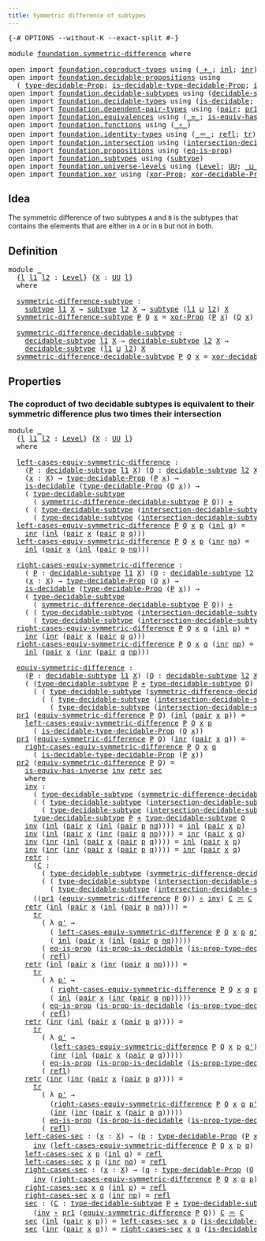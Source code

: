 ```yaml
---
title: Symmetric difference of subtypes
---
```


<pre class="Agda"><a id="58" class="Symbol">{-#</a> <a id="62" class="Keyword">OPTIONS</a> <a id="70" class="Pragma">--without-K</a> <a id="82" class="Pragma">--exact-split</a> <a id="96" class="Symbol">#-}</a>

<a id="101" class="Keyword">module</a> <a id="108" href="foundation.symmetric-difference.html" class="Module">foundation.symmetric-difference</a> <a id="140" class="Keyword">where</a>

<a id="147" class="Keyword">open</a> <a id="152" class="Keyword">import</a> <a id="159" href="foundation.coproduct-types.html" class="Module">foundation.coproduct-types</a> <a id="186" class="Keyword">using</a> <a id="192" class="Symbol">(</a><a id="193" href="foundation.coproduct-types.html#1181" class="Datatype Operator">_+_</a><a id="196" class="Symbol">;</a> <a id="198" href="foundation.coproduct-types.html#1249" class="InductiveConstructor">inl</a><a id="201" class="Symbol">;</a> <a id="203" href="foundation.coproduct-types.html#1267" class="InductiveConstructor">inr</a><a id="206" class="Symbol">)</a>
<a id="208" class="Keyword">open</a> <a id="213" class="Keyword">import</a> <a id="220" href="foundation.decidable-propositions.html" class="Module">foundation.decidable-propositions</a> <a id="254" class="Keyword">using</a>
  <a id="262" class="Symbol">(</a> <a id="264" href="foundation-core.decidable-propositions.html#872" class="Function">type-decidable-Prop</a><a id="283" class="Symbol">;</a> <a id="285" href="foundation-core.decidable-propositions.html#1102" class="Function">is-decidable-type-decidable-Prop</a><a id="317" class="Symbol">;</a> <a id="319" href="foundation-core.decidable-propositions.html#969" class="Function">is-prop-type-decidable-Prop</a><a id="346" class="Symbol">)</a>
<a id="348" class="Keyword">open</a> <a id="353" class="Keyword">import</a> <a id="360" href="foundation.decidable-subtypes.html" class="Module">foundation.decidable-subtypes</a> <a id="390" class="Keyword">using</a> <a id="396" class="Symbol">(</a><a id="397" href="foundation.decidable-subtypes.html#1803" class="Function">decidable-subtype</a><a id="414" class="Symbol">;</a> <a id="416" href="foundation.decidable-subtypes.html#2791" class="Function">type-decidable-subtype</a><a id="438" class="Symbol">)</a>
<a id="440" class="Keyword">open</a> <a id="445" class="Keyword">import</a> <a id="452" href="foundation.decidable-types.html" class="Module">foundation.decidable-types</a> <a id="479" class="Keyword">using</a> <a id="485" class="Symbol">(</a><a id="486" href="foundation.decidable-types.html#1915" class="Function">is-decidable</a><a id="498" class="Symbol">;</a> <a id="500" href="foundation.decidable-types.html#7642" class="Function">is-prop-is-decidable</a><a id="520" class="Symbol">)</a>
<a id="522" class="Keyword">open</a> <a id="527" class="Keyword">import</a> <a id="534" href="foundation.dependent-pair-types.html" class="Module">foundation.dependent-pair-types</a> <a id="566" class="Keyword">using</a> <a id="572" class="Symbol">(</a><a id="573" href="foundation-core.dependent-pair-types.html#588" class="InductiveConstructor">pair</a><a id="577" class="Symbol">;</a> <a id="579" href="foundation-core.dependent-pair-types.html#605" class="Field">pr1</a><a id="582" class="Symbol">;</a> <a id="584" href="foundation-core.dependent-pair-types.html#617" class="Field">pr2</a><a id="587" class="Symbol">)</a>
<a id="589" class="Keyword">open</a> <a id="594" class="Keyword">import</a> <a id="601" href="foundation.equivalences.html" class="Module">foundation.equivalences</a> <a id="625" class="Keyword">using</a> <a id="631" class="Symbol">(</a><a id="632" href="foundation-core.equivalences.html#1621" class="Function Operator">_≃_</a><a id="635" class="Symbol">;</a> <a id="637" href="foundation-core.equivalences.html#3013" class="Function">is-equiv-has-inverse</a><a id="657" class="Symbol">)</a>
<a id="659" class="Keyword">open</a> <a id="664" class="Keyword">import</a> <a id="671" href="foundation.functions.html" class="Module">foundation.functions</a> <a id="692" class="Keyword">using</a> <a id="698" class="Symbol">(</a><a id="699" href="foundation-core.functions.html#420" class="Function Operator">_∘_</a><a id="702" class="Symbol">)</a>
<a id="704" class="Keyword">open</a> <a id="709" class="Keyword">import</a> <a id="716" href="foundation.identity-types.html" class="Module">foundation.identity-types</a> <a id="742" class="Keyword">using</a> <a id="748" class="Symbol">(</a><a id="749" href="foundation-core.identity-types.html#1865" class="Function Operator">_＝_</a><a id="752" class="Symbol">;</a> <a id="754" href="foundation-core.identity-types.html#1820" class="InductiveConstructor">refl</a><a id="758" class="Symbol">;</a> <a id="760" href="foundation-core.identity-types.html#5702" class="Function">tr</a><a id="762" class="Symbol">)</a>
<a id="764" class="Keyword">open</a> <a id="769" class="Keyword">import</a> <a id="776" href="foundation.intersection.html" class="Module">foundation.intersection</a> <a id="800" class="Keyword">using</a> <a id="806" class="Symbol">(</a><a id="807" href="foundation.intersection.html#954" class="Function">intersection-decidable-subtype</a><a id="837" class="Symbol">)</a>
<a id="839" class="Keyword">open</a> <a id="844" class="Keyword">import</a> <a id="851" href="foundation.propositions.html" class="Module">foundation.propositions</a> <a id="875" class="Keyword">using</a> <a id="881" class="Symbol">(</a><a id="882" href="foundation-core.propositions.html#2719" class="Function">eq-is-prop</a><a id="892" class="Symbol">)</a>
<a id="894" class="Keyword">open</a> <a id="899" class="Keyword">import</a> <a id="906" href="foundation.subtypes.html" class="Module">foundation.subtypes</a> <a id="926" class="Keyword">using</a> <a id="932" class="Symbol">(</a><a id="933" href="foundation-core.subtypes.html#2275" class="Function">subtype</a><a id="940" class="Symbol">)</a>
<a id="942" class="Keyword">open</a> <a id="947" class="Keyword">import</a> <a id="954" href="foundation.universe-levels.html" class="Module">foundation.universe-levels</a> <a id="981" class="Keyword">using</a> <a id="987" class="Symbol">(</a><a id="988" href="Agda.Primitive.html#597" class="Postulate">Level</a><a id="993" class="Symbol">;</a> <a id="995" href="foundation-core.universe-levels.html#235" class="Primitive">UU</a><a id="997" class="Symbol">;</a> <a id="999" href="Agda.Primitive.html#810" class="Primitive Operator">_⊔_</a><a id="1002" class="Symbol">)</a>
<a id="1004" class="Keyword">open</a> <a id="1009" class="Keyword">import</a> <a id="1016" href="foundation.xor.html" class="Module">foundation.xor</a> <a id="1031" class="Keyword">using</a> <a id="1037" class="Symbol">(</a><a id="1038" href="foundation.xor.html#4005" class="Function">xor-Prop</a><a id="1046" class="Symbol">;</a> <a id="1048" href="foundation.xor.html#15052" class="Function">xor-decidable-Prop</a><a id="1066" class="Symbol">)</a>
</pre>
## Idea

The symmetric difference of two subtypes `A` and `B` is the subtypes that contains the elements that are either in `A` or in `B` but not in both.

## Definition

<pre class="Agda"><a id="1252" class="Keyword">module</a> <a id="1259" href="foundation.symmetric-difference.html#1259" class="Module">_</a>
  <a id="1263" class="Symbol">{</a><a id="1264" href="foundation.symmetric-difference.html#1264" class="Bound">l</a> <a id="1266" href="foundation.symmetric-difference.html#1266" class="Bound">l1</a> <a id="1269" href="foundation.symmetric-difference.html#1269" class="Bound">l2</a> <a id="1272" class="Symbol">:</a> <a id="1274" href="Agda.Primitive.html#597" class="Postulate">Level</a><a id="1279" class="Symbol">}</a> <a id="1281" class="Symbol">{</a><a id="1282" href="foundation.symmetric-difference.html#1282" class="Bound">X</a> <a id="1284" class="Symbol">:</a> <a id="1286" href="foundation-core.universe-levels.html#235" class="Primitive">UU</a> <a id="1289" href="foundation.symmetric-difference.html#1264" class="Bound">l</a><a id="1290" class="Symbol">}</a>
  <a id="1294" class="Keyword">where</a>

  <a id="1303" href="foundation.symmetric-difference.html#1303" class="Function">symmetric-difference-subtype</a> <a id="1332" class="Symbol">:</a>
    <a id="1338" href="foundation-core.subtypes.html#2275" class="Function">subtype</a> <a id="1346" href="foundation.symmetric-difference.html#1266" class="Bound">l1</a> <a id="1349" href="foundation.symmetric-difference.html#1282" class="Bound">X</a> <a id="1351" class="Symbol">→</a> <a id="1353" href="foundation-core.subtypes.html#2275" class="Function">subtype</a> <a id="1361" href="foundation.symmetric-difference.html#1269" class="Bound">l2</a> <a id="1364" href="foundation.symmetric-difference.html#1282" class="Bound">X</a> <a id="1366" class="Symbol">→</a> <a id="1368" href="foundation-core.subtypes.html#2275" class="Function">subtype</a> <a id="1376" class="Symbol">(</a><a id="1377" href="foundation.symmetric-difference.html#1266" class="Bound">l1</a> <a id="1380" href="Agda.Primitive.html#810" class="Primitive Operator">⊔</a> <a id="1382" href="foundation.symmetric-difference.html#1269" class="Bound">l2</a><a id="1384" class="Symbol">)</a> <a id="1386" href="foundation.symmetric-difference.html#1282" class="Bound">X</a>
  <a id="1390" href="foundation.symmetric-difference.html#1303" class="Function">symmetric-difference-subtype</a> <a id="1419" href="foundation.symmetric-difference.html#1419" class="Bound">P</a> <a id="1421" href="foundation.symmetric-difference.html#1421" class="Bound">Q</a> <a id="1423" href="foundation.symmetric-difference.html#1423" class="Bound">x</a> <a id="1425" class="Symbol">=</a> <a id="1427" href="foundation.xor.html#4005" class="Function">xor-Prop</a> <a id="1436" class="Symbol">(</a><a id="1437" href="foundation.symmetric-difference.html#1419" class="Bound">P</a> <a id="1439" href="foundation.symmetric-difference.html#1423" class="Bound">x</a><a id="1440" class="Symbol">)</a> <a id="1442" class="Symbol">(</a><a id="1443" href="foundation.symmetric-difference.html#1421" class="Bound">Q</a> <a id="1445" href="foundation.symmetric-difference.html#1423" class="Bound">x</a><a id="1446" class="Symbol">)</a>

  <a id="1451" href="foundation.symmetric-difference.html#1451" class="Function">symmetric-difference-decidable-subtype</a> <a id="1490" class="Symbol">:</a>
    <a id="1496" href="foundation.decidable-subtypes.html#1803" class="Function">decidable-subtype</a> <a id="1514" href="foundation.symmetric-difference.html#1266" class="Bound">l1</a> <a id="1517" href="foundation.symmetric-difference.html#1282" class="Bound">X</a> <a id="1519" class="Symbol">→</a> <a id="1521" href="foundation.decidable-subtypes.html#1803" class="Function">decidable-subtype</a> <a id="1539" href="foundation.symmetric-difference.html#1269" class="Bound">l2</a> <a id="1542" href="foundation.symmetric-difference.html#1282" class="Bound">X</a> <a id="1544" class="Symbol">→</a>
    <a id="1550" href="foundation.decidable-subtypes.html#1803" class="Function">decidable-subtype</a> <a id="1568" class="Symbol">(</a><a id="1569" href="foundation.symmetric-difference.html#1266" class="Bound">l1</a> <a id="1572" href="Agda.Primitive.html#810" class="Primitive Operator">⊔</a> <a id="1574" href="foundation.symmetric-difference.html#1269" class="Bound">l2</a><a id="1576" class="Symbol">)</a> <a id="1578" href="foundation.symmetric-difference.html#1282" class="Bound">X</a>
  <a id="1582" href="foundation.symmetric-difference.html#1451" class="Function">symmetric-difference-decidable-subtype</a> <a id="1621" href="foundation.symmetric-difference.html#1621" class="Bound">P</a> <a id="1623" href="foundation.symmetric-difference.html#1623" class="Bound">Q</a> <a id="1625" href="foundation.symmetric-difference.html#1625" class="Bound">x</a> <a id="1627" class="Symbol">=</a> <a id="1629" href="foundation.xor.html#15052" class="Function">xor-decidable-Prop</a> <a id="1648" class="Symbol">(</a><a id="1649" href="foundation.symmetric-difference.html#1621" class="Bound">P</a> <a id="1651" href="foundation.symmetric-difference.html#1625" class="Bound">x</a><a id="1652" class="Symbol">)</a> <a id="1654" class="Symbol">(</a><a id="1655" href="foundation.symmetric-difference.html#1623" class="Bound">Q</a> <a id="1657" href="foundation.symmetric-difference.html#1625" class="Bound">x</a><a id="1658" class="Symbol">)</a>
</pre>
## Properties

### The coproduct of two decidable subtypes is equivalent to their symmetric difference plus two times their intersection

<pre class="Agda"><a id="1807" class="Keyword">module</a> <a id="1814" href="foundation.symmetric-difference.html#1814" class="Module">_</a>
  <a id="1818" class="Symbol">{</a><a id="1819" href="foundation.symmetric-difference.html#1819" class="Bound">l</a> <a id="1821" href="foundation.symmetric-difference.html#1821" class="Bound">l1</a> <a id="1824" href="foundation.symmetric-difference.html#1824" class="Bound">l2</a> <a id="1827" class="Symbol">:</a> <a id="1829" href="Agda.Primitive.html#597" class="Postulate">Level</a><a id="1834" class="Symbol">}</a> <a id="1836" class="Symbol">{</a><a id="1837" href="foundation.symmetric-difference.html#1837" class="Bound">X</a> <a id="1839" class="Symbol">:</a> <a id="1841" href="foundation-core.universe-levels.html#235" class="Primitive">UU</a> <a id="1844" href="foundation.symmetric-difference.html#1819" class="Bound">l</a><a id="1845" class="Symbol">}</a>
  <a id="1849" class="Keyword">where</a>

  <a id="1858" href="foundation.symmetric-difference.html#1858" class="Function">left-cases-equiv-symmetric-difference</a> <a id="1896" class="Symbol">:</a>
    <a id="1902" class="Symbol">(</a><a id="1903" href="foundation.symmetric-difference.html#1903" class="Bound">P</a> <a id="1905" class="Symbol">:</a> <a id="1907" href="foundation.decidable-subtypes.html#1803" class="Function">decidable-subtype</a> <a id="1925" href="foundation.symmetric-difference.html#1821" class="Bound">l1</a> <a id="1928" href="foundation.symmetric-difference.html#1837" class="Bound">X</a><a id="1929" class="Symbol">)</a> <a id="1931" class="Symbol">(</a><a id="1932" href="foundation.symmetric-difference.html#1932" class="Bound">Q</a> <a id="1934" class="Symbol">:</a> <a id="1936" href="foundation.decidable-subtypes.html#1803" class="Function">decidable-subtype</a> <a id="1954" href="foundation.symmetric-difference.html#1824" class="Bound">l2</a> <a id="1957" href="foundation.symmetric-difference.html#1837" class="Bound">X</a><a id="1958" class="Symbol">)</a> <a id="1960" class="Symbol">→</a>
    <a id="1966" class="Symbol">(</a><a id="1967" href="foundation.symmetric-difference.html#1967" class="Bound">x</a> <a id="1969" class="Symbol">:</a> <a id="1971" href="foundation.symmetric-difference.html#1837" class="Bound">X</a><a id="1972" class="Symbol">)</a> <a id="1974" class="Symbol">→</a> <a id="1976" href="foundation-core.decidable-propositions.html#872" class="Function">type-decidable-Prop</a> <a id="1996" class="Symbol">(</a><a id="1997" href="foundation.symmetric-difference.html#1903" class="Bound">P</a> <a id="1999" href="foundation.symmetric-difference.html#1967" class="Bound">x</a><a id="2000" class="Symbol">)</a> <a id="2002" class="Symbol">→</a>
    <a id="2008" href="foundation.decidable-types.html#1915" class="Function">is-decidable</a> <a id="2021" class="Symbol">(</a><a id="2022" href="foundation-core.decidable-propositions.html#872" class="Function">type-decidable-Prop</a> <a id="2042" class="Symbol">(</a><a id="2043" href="foundation.symmetric-difference.html#1932" class="Bound">Q</a> <a id="2045" href="foundation.symmetric-difference.html#1967" class="Bound">x</a><a id="2046" class="Symbol">))</a> <a id="2049" class="Symbol">→</a>
    <a id="2055" class="Symbol">(</a> <a id="2057" href="foundation.decidable-subtypes.html#2791" class="Function">type-decidable-subtype</a>
      <a id="2086" class="Symbol">(</a> <a id="2088" href="foundation.symmetric-difference.html#1451" class="Function">symmetric-difference-decidable-subtype</a> <a id="2127" href="foundation.symmetric-difference.html#1903" class="Bound">P</a> <a id="2129" href="foundation.symmetric-difference.html#1932" class="Bound">Q</a><a id="2130" class="Symbol">))</a> <a id="2133" href="foundation.coproduct-types.html#1181" class="Datatype Operator">+</a>
    <a id="2139" class="Symbol">(</a> <a id="2141" class="Symbol">(</a> <a id="2143" href="foundation.decidable-subtypes.html#2791" class="Function">type-decidable-subtype</a> <a id="2166" class="Symbol">(</a><a id="2167" href="foundation.intersection.html#954" class="Function">intersection-decidable-subtype</a> <a id="2198" href="foundation.symmetric-difference.html#1903" class="Bound">P</a> <a id="2200" href="foundation.symmetric-difference.html#1932" class="Bound">Q</a><a id="2201" class="Symbol">))</a> <a id="2204" href="foundation.coproduct-types.html#1181" class="Datatype Operator">+</a>
      <a id="2212" class="Symbol">(</a> <a id="2214" href="foundation.decidable-subtypes.html#2791" class="Function">type-decidable-subtype</a> <a id="2237" class="Symbol">(</a><a id="2238" href="foundation.intersection.html#954" class="Function">intersection-decidable-subtype</a> <a id="2269" href="foundation.symmetric-difference.html#1903" class="Bound">P</a> <a id="2271" href="foundation.symmetric-difference.html#1932" class="Bound">Q</a><a id="2272" class="Symbol">)))</a>
  <a id="2278" href="foundation.symmetric-difference.html#1858" class="Function">left-cases-equiv-symmetric-difference</a> <a id="2316" href="foundation.symmetric-difference.html#2316" class="Bound">P</a> <a id="2318" href="foundation.symmetric-difference.html#2318" class="Bound">Q</a> <a id="2320" href="foundation.symmetric-difference.html#2320" class="Bound">x</a> <a id="2322" href="foundation.symmetric-difference.html#2322" class="Bound">p</a> <a id="2324" class="Symbol">(</a><a id="2325" href="foundation.coproduct-types.html#1249" class="InductiveConstructor">inl</a> <a id="2329" href="foundation.symmetric-difference.html#2329" class="Bound">q</a><a id="2330" class="Symbol">)</a> <a id="2332" class="Symbol">=</a> 
    <a id="2339" href="foundation.coproduct-types.html#1267" class="InductiveConstructor">inr</a> <a id="2343" class="Symbol">(</a><a id="2344" href="foundation.coproduct-types.html#1249" class="InductiveConstructor">inl</a> <a id="2348" class="Symbol">(</a><a id="2349" href="foundation-core.dependent-pair-types.html#588" class="InductiveConstructor">pair</a> <a id="2354" href="foundation.symmetric-difference.html#2320" class="Bound">x</a> <a id="2356" class="Symbol">(</a><a id="2357" href="foundation-core.dependent-pair-types.html#588" class="InductiveConstructor">pair</a> <a id="2362" href="foundation.symmetric-difference.html#2322" class="Bound">p</a> <a id="2364" href="foundation.symmetric-difference.html#2329" class="Bound">q</a><a id="2365" class="Symbol">)))</a>
  <a id="2371" href="foundation.symmetric-difference.html#1858" class="Function">left-cases-equiv-symmetric-difference</a> <a id="2409" href="foundation.symmetric-difference.html#2409" class="Bound">P</a> <a id="2411" href="foundation.symmetric-difference.html#2411" class="Bound">Q</a> <a id="2413" href="foundation.symmetric-difference.html#2413" class="Bound">x</a> <a id="2415" href="foundation.symmetric-difference.html#2415" class="Bound">p</a> <a id="2417" class="Symbol">(</a><a id="2418" href="foundation.coproduct-types.html#1267" class="InductiveConstructor">inr</a> <a id="2422" href="foundation.symmetric-difference.html#2422" class="Bound">nq</a><a id="2424" class="Symbol">)</a> <a id="2426" class="Symbol">=</a>
    <a id="2432" href="foundation.coproduct-types.html#1249" class="InductiveConstructor">inl</a> <a id="2436" class="Symbol">(</a><a id="2437" href="foundation-core.dependent-pair-types.html#588" class="InductiveConstructor">pair</a> <a id="2442" href="foundation.symmetric-difference.html#2413" class="Bound">x</a> <a id="2444" class="Symbol">(</a><a id="2445" href="foundation.coproduct-types.html#1249" class="InductiveConstructor">inl</a> <a id="2449" class="Symbol">(</a><a id="2450" href="foundation-core.dependent-pair-types.html#588" class="InductiveConstructor">pair</a> <a id="2455" href="foundation.symmetric-difference.html#2415" class="Bound">p</a> <a id="2457" href="foundation.symmetric-difference.html#2422" class="Bound">nq</a><a id="2459" class="Symbol">)))</a>

  <a id="2466" href="foundation.symmetric-difference.html#2466" class="Function">right-cases-equiv-symmetric-difference</a> <a id="2505" class="Symbol">:</a>
    <a id="2511" class="Symbol">(</a> <a id="2513" href="foundation.symmetric-difference.html#2513" class="Bound">P</a> <a id="2515" class="Symbol">:</a> <a id="2517" href="foundation.decidable-subtypes.html#1803" class="Function">decidable-subtype</a> <a id="2535" href="foundation.symmetric-difference.html#1821" class="Bound">l1</a> <a id="2538" href="foundation.symmetric-difference.html#1837" class="Bound">X</a><a id="2539" class="Symbol">)</a> <a id="2541" class="Symbol">(</a><a id="2542" href="foundation.symmetric-difference.html#2542" class="Bound">Q</a> <a id="2544" class="Symbol">:</a> <a id="2546" href="foundation.decidable-subtypes.html#1803" class="Function">decidable-subtype</a> <a id="2564" href="foundation.symmetric-difference.html#1824" class="Bound">l2</a> <a id="2567" href="foundation.symmetric-difference.html#1837" class="Bound">X</a><a id="2568" class="Symbol">)</a> <a id="2570" class="Symbol">→</a>
    <a id="2576" class="Symbol">(</a><a id="2577" href="foundation.symmetric-difference.html#2577" class="Bound">x</a> <a id="2579" class="Symbol">:</a> <a id="2581" href="foundation.symmetric-difference.html#1837" class="Bound">X</a><a id="2582" class="Symbol">)</a> <a id="2584" class="Symbol">→</a> <a id="2586" href="foundation-core.decidable-propositions.html#872" class="Function">type-decidable-Prop</a> <a id="2606" class="Symbol">(</a><a id="2607" href="foundation.symmetric-difference.html#2542" class="Bound">Q</a> <a id="2609" href="foundation.symmetric-difference.html#2577" class="Bound">x</a><a id="2610" class="Symbol">)</a> <a id="2612" class="Symbol">→</a>
    <a id="2618" href="foundation.decidable-types.html#1915" class="Function">is-decidable</a> <a id="2631" class="Symbol">(</a><a id="2632" href="foundation-core.decidable-propositions.html#872" class="Function">type-decidable-Prop</a> <a id="2652" class="Symbol">(</a><a id="2653" href="foundation.symmetric-difference.html#2513" class="Bound">P</a> <a id="2655" href="foundation.symmetric-difference.html#2577" class="Bound">x</a><a id="2656" class="Symbol">))</a> <a id="2659" class="Symbol">→</a>
    <a id="2665" class="Symbol">(</a> <a id="2667" href="foundation.decidable-subtypes.html#2791" class="Function">type-decidable-subtype</a>
      <a id="2696" class="Symbol">(</a> <a id="2698" href="foundation.symmetric-difference.html#1451" class="Function">symmetric-difference-decidable-subtype</a> <a id="2737" href="foundation.symmetric-difference.html#2513" class="Bound">P</a> <a id="2739" href="foundation.symmetric-difference.html#2542" class="Bound">Q</a><a id="2740" class="Symbol">))</a> <a id="2743" href="foundation.coproduct-types.html#1181" class="Datatype Operator">+</a>
    <a id="2749" class="Symbol">(</a> <a id="2751" class="Symbol">(</a> <a id="2753" href="foundation.decidable-subtypes.html#2791" class="Function">type-decidable-subtype</a> <a id="2776" class="Symbol">(</a><a id="2777" href="foundation.intersection.html#954" class="Function">intersection-decidable-subtype</a> <a id="2808" href="foundation.symmetric-difference.html#2513" class="Bound">P</a> <a id="2810" href="foundation.symmetric-difference.html#2542" class="Bound">Q</a><a id="2811" class="Symbol">))</a> <a id="2814" href="foundation.coproduct-types.html#1181" class="Datatype Operator">+</a>
      <a id="2822" class="Symbol">(</a> <a id="2824" href="foundation.decidable-subtypes.html#2791" class="Function">type-decidable-subtype</a> <a id="2847" class="Symbol">(</a><a id="2848" href="foundation.intersection.html#954" class="Function">intersection-decidable-subtype</a> <a id="2879" href="foundation.symmetric-difference.html#2513" class="Bound">P</a> <a id="2881" href="foundation.symmetric-difference.html#2542" class="Bound">Q</a><a id="2882" class="Symbol">)))</a>
  <a id="2888" href="foundation.symmetric-difference.html#2466" class="Function">right-cases-equiv-symmetric-difference</a> <a id="2927" href="foundation.symmetric-difference.html#2927" class="Bound">P</a> <a id="2929" href="foundation.symmetric-difference.html#2929" class="Bound">Q</a> <a id="2931" href="foundation.symmetric-difference.html#2931" class="Bound">x</a> <a id="2933" href="foundation.symmetric-difference.html#2933" class="Bound">q</a> <a id="2935" class="Symbol">(</a><a id="2936" href="foundation.coproduct-types.html#1249" class="InductiveConstructor">inl</a> <a id="2940" href="foundation.symmetric-difference.html#2940" class="Bound">p</a><a id="2941" class="Symbol">)</a> <a id="2943" class="Symbol">=</a> 
    <a id="2950" href="foundation.coproduct-types.html#1267" class="InductiveConstructor">inr</a> <a id="2954" class="Symbol">(</a><a id="2955" href="foundation.coproduct-types.html#1267" class="InductiveConstructor">inr</a> <a id="2959" class="Symbol">(</a><a id="2960" href="foundation-core.dependent-pair-types.html#588" class="InductiveConstructor">pair</a> <a id="2965" href="foundation.symmetric-difference.html#2931" class="Bound">x</a> <a id="2967" class="Symbol">(</a><a id="2968" href="foundation-core.dependent-pair-types.html#588" class="InductiveConstructor">pair</a> <a id="2973" href="foundation.symmetric-difference.html#2940" class="Bound">p</a> <a id="2975" href="foundation.symmetric-difference.html#2933" class="Bound">q</a><a id="2976" class="Symbol">)))</a>
  <a id="2982" href="foundation.symmetric-difference.html#2466" class="Function">right-cases-equiv-symmetric-difference</a> <a id="3021" href="foundation.symmetric-difference.html#3021" class="Bound">P</a> <a id="3023" href="foundation.symmetric-difference.html#3023" class="Bound">Q</a> <a id="3025" href="foundation.symmetric-difference.html#3025" class="Bound">x</a> <a id="3027" href="foundation.symmetric-difference.html#3027" class="Bound">q</a> <a id="3029" class="Symbol">(</a><a id="3030" href="foundation.coproduct-types.html#1267" class="InductiveConstructor">inr</a> <a id="3034" href="foundation.symmetric-difference.html#3034" class="Bound">np</a><a id="3036" class="Symbol">)</a> <a id="3038" class="Symbol">=</a>
    <a id="3044" href="foundation.coproduct-types.html#1249" class="InductiveConstructor">inl</a> <a id="3048" class="Symbol">(</a><a id="3049" href="foundation-core.dependent-pair-types.html#588" class="InductiveConstructor">pair</a> <a id="3054" href="foundation.symmetric-difference.html#3025" class="Bound">x</a> <a id="3056" class="Symbol">(</a><a id="3057" href="foundation.coproduct-types.html#1267" class="InductiveConstructor">inr</a> <a id="3061" class="Symbol">(</a><a id="3062" href="foundation-core.dependent-pair-types.html#588" class="InductiveConstructor">pair</a> <a id="3067" href="foundation.symmetric-difference.html#3027" class="Bound">q</a> <a id="3069" href="foundation.symmetric-difference.html#3034" class="Bound">np</a><a id="3071" class="Symbol">)))</a>

  <a id="3078" href="foundation.symmetric-difference.html#3078" class="Function">equiv-symmetric-difference</a> <a id="3105" class="Symbol">:</a>
    <a id="3111" class="Symbol">(</a><a id="3112" href="foundation.symmetric-difference.html#3112" class="Bound">P</a> <a id="3114" class="Symbol">:</a> <a id="3116" href="foundation.decidable-subtypes.html#1803" class="Function">decidable-subtype</a> <a id="3134" href="foundation.symmetric-difference.html#1821" class="Bound">l1</a> <a id="3137" href="foundation.symmetric-difference.html#1837" class="Bound">X</a><a id="3138" class="Symbol">)</a> <a id="3140" class="Symbol">(</a><a id="3141" href="foundation.symmetric-difference.html#3141" class="Bound">Q</a> <a id="3143" class="Symbol">:</a> <a id="3145" href="foundation.decidable-subtypes.html#1803" class="Function">decidable-subtype</a> <a id="3163" href="foundation.symmetric-difference.html#1824" class="Bound">l2</a> <a id="3166" href="foundation.symmetric-difference.html#1837" class="Bound">X</a><a id="3167" class="Symbol">)</a> <a id="3169" class="Symbol">→</a>
    <a id="3175" class="Symbol">(</a> <a id="3177" class="Symbol">(</a><a id="3178" href="foundation.decidable-subtypes.html#2791" class="Function">type-decidable-subtype</a> <a id="3201" href="foundation.symmetric-difference.html#3112" class="Bound">P</a> <a id="3203" href="foundation.coproduct-types.html#1181" class="Datatype Operator">+</a> <a id="3205" href="foundation.decidable-subtypes.html#2791" class="Function">type-decidable-subtype</a> <a id="3228" href="foundation.symmetric-difference.html#3141" class="Bound">Q</a><a id="3229" class="Symbol">)</a> <a id="3231" href="foundation-core.equivalences.html#1621" class="Function Operator">≃</a>
      <a id="3239" class="Symbol">(</a> <a id="3241" class="Symbol">(</a> <a id="3243" href="foundation.decidable-subtypes.html#2791" class="Function">type-decidable-subtype</a> <a id="3266" class="Symbol">(</a><a id="3267" href="foundation.symmetric-difference.html#1451" class="Function">symmetric-difference-decidable-subtype</a> <a id="3306" href="foundation.symmetric-difference.html#3112" class="Bound">P</a> <a id="3308" href="foundation.symmetric-difference.html#3141" class="Bound">Q</a><a id="3309" class="Symbol">))</a> <a id="3312" href="foundation.coproduct-types.html#1181" class="Datatype Operator">+</a>
        <a id="3322" class="Symbol">(</a> <a id="3324" class="Symbol">(</a> <a id="3326" href="foundation.decidable-subtypes.html#2791" class="Function">type-decidable-subtype</a> <a id="3349" class="Symbol">(</a><a id="3350" href="foundation.intersection.html#954" class="Function">intersection-decidable-subtype</a> <a id="3381" href="foundation.symmetric-difference.html#3112" class="Bound">P</a> <a id="3383" href="foundation.symmetric-difference.html#3141" class="Bound">Q</a><a id="3384" class="Symbol">))</a> <a id="3387" href="foundation.coproduct-types.html#1181" class="Datatype Operator">+</a>
          <a id="3399" class="Symbol">(</a> <a id="3401" href="foundation.decidable-subtypes.html#2791" class="Function">type-decidable-subtype</a> <a id="3424" class="Symbol">(</a><a id="3425" href="foundation.intersection.html#954" class="Function">intersection-decidable-subtype</a> <a id="3456" href="foundation.symmetric-difference.html#3112" class="Bound">P</a> <a id="3458" href="foundation.symmetric-difference.html#3141" class="Bound">Q</a><a id="3459" class="Symbol">)))))</a>
  <a id="3467" href="foundation-core.dependent-pair-types.html#605" class="Field">pr1</a> <a id="3471" class="Symbol">(</a><a id="3472" href="foundation.symmetric-difference.html#3078" class="Function">equiv-symmetric-difference</a> <a id="3499" href="foundation.symmetric-difference.html#3499" class="Bound">P</a> <a id="3501" href="foundation.symmetric-difference.html#3501" class="Bound">Q</a><a id="3502" class="Symbol">)</a> <a id="3504" class="Symbol">(</a><a id="3505" href="foundation.coproduct-types.html#1249" class="InductiveConstructor">inl</a> <a id="3509" class="Symbol">(</a><a id="3510" href="foundation-core.dependent-pair-types.html#588" class="InductiveConstructor">pair</a> <a id="3515" href="foundation.symmetric-difference.html#3515" class="Bound">x</a> <a id="3517" href="foundation.symmetric-difference.html#3517" class="Bound">p</a><a id="3518" class="Symbol">))</a> <a id="3521" class="Symbol">=</a>
    <a id="3527" href="foundation.symmetric-difference.html#1858" class="Function">left-cases-equiv-symmetric-difference</a> <a id="3565" href="foundation.symmetric-difference.html#3499" class="Bound">P</a> <a id="3567" href="foundation.symmetric-difference.html#3501" class="Bound">Q</a> <a id="3569" href="foundation.symmetric-difference.html#3515" class="Bound">x</a> <a id="3571" href="foundation.symmetric-difference.html#3517" class="Bound">p</a>
      <a id="3579" class="Symbol">(</a> <a id="3581" href="foundation-core.decidable-propositions.html#1102" class="Function">is-decidable-type-decidable-Prop</a> <a id="3614" class="Symbol">(</a><a id="3615" href="foundation.symmetric-difference.html#3501" class="Bound">Q</a> <a id="3617" href="foundation.symmetric-difference.html#3515" class="Bound">x</a><a id="3618" class="Symbol">))</a>
  <a id="3623" href="foundation-core.dependent-pair-types.html#605" class="Field">pr1</a> <a id="3627" class="Symbol">(</a><a id="3628" href="foundation.symmetric-difference.html#3078" class="Function">equiv-symmetric-difference</a> <a id="3655" href="foundation.symmetric-difference.html#3655" class="Bound">P</a> <a id="3657" href="foundation.symmetric-difference.html#3657" class="Bound">Q</a><a id="3658" class="Symbol">)</a> <a id="3660" class="Symbol">(</a><a id="3661" href="foundation.coproduct-types.html#1267" class="InductiveConstructor">inr</a> <a id="3665" class="Symbol">(</a><a id="3666" href="foundation-core.dependent-pair-types.html#588" class="InductiveConstructor">pair</a> <a id="3671" href="foundation.symmetric-difference.html#3671" class="Bound">x</a> <a id="3673" href="foundation.symmetric-difference.html#3673" class="Bound">q</a><a id="3674" class="Symbol">))</a> <a id="3677" class="Symbol">=</a>
    <a id="3683" href="foundation.symmetric-difference.html#2466" class="Function">right-cases-equiv-symmetric-difference</a> <a id="3722" href="foundation.symmetric-difference.html#3655" class="Bound">P</a> <a id="3724" href="foundation.symmetric-difference.html#3657" class="Bound">Q</a> <a id="3726" href="foundation.symmetric-difference.html#3671" class="Bound">x</a> <a id="3728" href="foundation.symmetric-difference.html#3673" class="Bound">q</a>
      <a id="3736" class="Symbol">(</a> <a id="3738" href="foundation-core.decidable-propositions.html#1102" class="Function">is-decidable-type-decidable-Prop</a> <a id="3771" class="Symbol">(</a><a id="3772" href="foundation.symmetric-difference.html#3655" class="Bound">P</a> <a id="3774" href="foundation.symmetric-difference.html#3671" class="Bound">x</a><a id="3775" class="Symbol">))</a>
  <a id="3780" href="foundation-core.dependent-pair-types.html#617" class="Field">pr2</a> <a id="3784" class="Symbol">(</a><a id="3785" href="foundation.symmetric-difference.html#3078" class="Function">equiv-symmetric-difference</a> <a id="3812" href="foundation.symmetric-difference.html#3812" class="Bound">P</a> <a id="3814" href="foundation.symmetric-difference.html#3814" class="Bound">Q</a><a id="3815" class="Symbol">)</a> <a id="3817" class="Symbol">=</a>
    <a id="3823" href="foundation-core.equivalences.html#3013" class="Function">is-equiv-has-inverse</a> <a id="3844" href="foundation.symmetric-difference.html#3871" class="Function">inv</a> <a id="3848" href="foundation.symmetric-difference.html#4396" class="Function">retr</a> <a id="3853" href="foundation.symmetric-difference.html#6348" class="Function">sec</a>
    <a id="3861" class="Keyword">where</a>
    <a id="3871" href="foundation.symmetric-difference.html#3871" class="Function">inv</a> <a id="3875" class="Symbol">:</a> 
      <a id="3884" class="Symbol">(</a> <a id="3886" href="foundation.decidable-subtypes.html#2791" class="Function">type-decidable-subtype</a> <a id="3909" class="Symbol">(</a><a id="3910" href="foundation.symmetric-difference.html#1451" class="Function">symmetric-difference-decidable-subtype</a> <a id="3949" href="foundation.symmetric-difference.html#3812" class="Bound">P</a> <a id="3951" href="foundation.symmetric-difference.html#3814" class="Bound">Q</a><a id="3952" class="Symbol">))</a> <a id="3955" href="foundation.coproduct-types.html#1181" class="Datatype Operator">+</a>
      <a id="3963" class="Symbol">(</a> <a id="3965" class="Symbol">(</a> <a id="3967" href="foundation.decidable-subtypes.html#2791" class="Function">type-decidable-subtype</a> <a id="3990" class="Symbol">(</a><a id="3991" href="foundation.intersection.html#954" class="Function">intersection-decidable-subtype</a> <a id="4022" href="foundation.symmetric-difference.html#3812" class="Bound">P</a> <a id="4024" href="foundation.symmetric-difference.html#3814" class="Bound">Q</a><a id="4025" class="Symbol">))</a> <a id="4028" href="foundation.coproduct-types.html#1181" class="Datatype Operator">+</a>
        <a id="4038" class="Symbol">(</a> <a id="4040" href="foundation.decidable-subtypes.html#2791" class="Function">type-decidable-subtype</a> <a id="4063" class="Symbol">(</a><a id="4064" href="foundation.intersection.html#954" class="Function">intersection-decidable-subtype</a> <a id="4095" href="foundation.symmetric-difference.html#3812" class="Bound">P</a> <a id="4097" href="foundation.symmetric-difference.html#3814" class="Bound">Q</a><a id="4098" class="Symbol">)))</a> <a id="4102" class="Symbol">→</a>
      <a id="4110" href="foundation.decidable-subtypes.html#2791" class="Function">type-decidable-subtype</a> <a id="4133" href="foundation.symmetric-difference.html#3812" class="Bound">P</a> <a id="4135" href="foundation.coproduct-types.html#1181" class="Datatype Operator">+</a> <a id="4137" href="foundation.decidable-subtypes.html#2791" class="Function">type-decidable-subtype</a> <a id="4160" href="foundation.symmetric-difference.html#3814" class="Bound">Q</a>
    <a id="4166" href="foundation.symmetric-difference.html#3871" class="Function">inv</a> <a id="4170" class="Symbol">(</a><a id="4171" href="foundation.coproduct-types.html#1249" class="InductiveConstructor">inl</a> <a id="4175" class="Symbol">(</a><a id="4176" href="foundation-core.dependent-pair-types.html#588" class="InductiveConstructor">pair</a> <a id="4181" href="foundation.symmetric-difference.html#4181" class="Bound">x</a> <a id="4183" class="Symbol">(</a><a id="4184" href="foundation.coproduct-types.html#1249" class="InductiveConstructor">inl</a> <a id="4188" class="Symbol">(</a><a id="4189" href="foundation-core.dependent-pair-types.html#588" class="InductiveConstructor">pair</a> <a id="4194" href="foundation.symmetric-difference.html#4194" class="Bound">p</a> <a id="4196" href="foundation.symmetric-difference.html#4196" class="Bound">nq</a><a id="4198" class="Symbol">))))</a> <a id="4203" class="Symbol">=</a> <a id="4205" href="foundation.coproduct-types.html#1249" class="InductiveConstructor">inl</a> <a id="4209" class="Symbol">(</a><a id="4210" href="foundation-core.dependent-pair-types.html#588" class="InductiveConstructor">pair</a> <a id="4215" href="foundation.symmetric-difference.html#4181" class="Bound">x</a> <a id="4217" href="foundation.symmetric-difference.html#4194" class="Bound">p</a><a id="4218" class="Symbol">)</a>
    <a id="4224" href="foundation.symmetric-difference.html#3871" class="Function">inv</a> <a id="4228" class="Symbol">(</a><a id="4229" href="foundation.coproduct-types.html#1249" class="InductiveConstructor">inl</a> <a id="4233" class="Symbol">(</a><a id="4234" href="foundation-core.dependent-pair-types.html#588" class="InductiveConstructor">pair</a> <a id="4239" href="foundation.symmetric-difference.html#4239" class="Bound">x</a> <a id="4241" class="Symbol">(</a><a id="4242" href="foundation.coproduct-types.html#1267" class="InductiveConstructor">inr</a> <a id="4246" class="Symbol">(</a><a id="4247" href="foundation-core.dependent-pair-types.html#588" class="InductiveConstructor">pair</a> <a id="4252" href="foundation.symmetric-difference.html#4252" class="Bound">q</a> <a id="4254" href="foundation.symmetric-difference.html#4254" class="Bound">np</a><a id="4256" class="Symbol">))))</a> <a id="4261" class="Symbol">=</a> <a id="4263" href="foundation.coproduct-types.html#1267" class="InductiveConstructor">inr</a> <a id="4267" class="Symbol">(</a><a id="4268" href="foundation-core.dependent-pair-types.html#588" class="InductiveConstructor">pair</a> <a id="4273" href="foundation.symmetric-difference.html#4239" class="Bound">x</a> <a id="4275" href="foundation.symmetric-difference.html#4252" class="Bound">q</a><a id="4276" class="Symbol">)</a>
    <a id="4282" href="foundation.symmetric-difference.html#3871" class="Function">inv</a> <a id="4286" class="Symbol">(</a><a id="4287" href="foundation.coproduct-types.html#1267" class="InductiveConstructor">inr</a> <a id="4291" class="Symbol">(</a><a id="4292" href="foundation.coproduct-types.html#1249" class="InductiveConstructor">inl</a> <a id="4296" class="Symbol">(</a><a id="4297" href="foundation-core.dependent-pair-types.html#588" class="InductiveConstructor">pair</a> <a id="4302" href="foundation.symmetric-difference.html#4302" class="Bound">x</a> <a id="4304" class="Symbol">(</a><a id="4305" href="foundation-core.dependent-pair-types.html#588" class="InductiveConstructor">pair</a> <a id="4310" href="foundation.symmetric-difference.html#4310" class="Bound">p</a> <a id="4312" href="foundation.symmetric-difference.html#4312" class="Bound">q</a><a id="4313" class="Symbol">))))</a> <a id="4318" class="Symbol">=</a> <a id="4320" href="foundation.coproduct-types.html#1249" class="InductiveConstructor">inl</a> <a id="4324" class="Symbol">(</a><a id="4325" href="foundation-core.dependent-pair-types.html#588" class="InductiveConstructor">pair</a> <a id="4330" href="foundation.symmetric-difference.html#4302" class="Bound">x</a> <a id="4332" href="foundation.symmetric-difference.html#4310" class="Bound">p</a><a id="4333" class="Symbol">)</a>
    <a id="4339" href="foundation.symmetric-difference.html#3871" class="Function">inv</a> <a id="4343" class="Symbol">(</a><a id="4344" href="foundation.coproduct-types.html#1267" class="InductiveConstructor">inr</a> <a id="4348" class="Symbol">(</a><a id="4349" href="foundation.coproduct-types.html#1267" class="InductiveConstructor">inr</a> <a id="4353" class="Symbol">(</a><a id="4354" href="foundation-core.dependent-pair-types.html#588" class="InductiveConstructor">pair</a> <a id="4359" href="foundation.symmetric-difference.html#4359" class="Bound">x</a> <a id="4361" class="Symbol">(</a><a id="4362" href="foundation-core.dependent-pair-types.html#588" class="InductiveConstructor">pair</a> <a id="4367" href="foundation.symmetric-difference.html#4367" class="Bound">p</a> <a id="4369" href="foundation.symmetric-difference.html#4369" class="Bound">q</a><a id="4370" class="Symbol">))))</a> <a id="4375" class="Symbol">=</a> <a id="4377" href="foundation.coproduct-types.html#1267" class="InductiveConstructor">inr</a> <a id="4381" class="Symbol">(</a><a id="4382" href="foundation-core.dependent-pair-types.html#588" class="InductiveConstructor">pair</a> <a id="4387" href="foundation.symmetric-difference.html#4359" class="Bound">x</a> <a id="4389" href="foundation.symmetric-difference.html#4369" class="Bound">q</a><a id="4390" class="Symbol">)</a>
    <a id="4396" href="foundation.symmetric-difference.html#4396" class="Function">retr</a> <a id="4401" class="Symbol">:</a>
      <a id="4409" class="Symbol">(</a><a id="4410" href="foundation.symmetric-difference.html#4410" class="Bound">C</a> <a id="4412" class="Symbol">:</a>
        <a id="4422" class="Symbol">(</a> <a id="4424" href="foundation.decidable-subtypes.html#2791" class="Function">type-decidable-subtype</a> <a id="4447" class="Symbol">(</a><a id="4448" href="foundation.symmetric-difference.html#1451" class="Function">symmetric-difference-decidable-subtype</a> <a id="4487" href="foundation.symmetric-difference.html#3812" class="Bound">P</a> <a id="4489" href="foundation.symmetric-difference.html#3814" class="Bound">Q</a><a id="4490" class="Symbol">))</a> <a id="4493" href="foundation.coproduct-types.html#1181" class="Datatype Operator">+</a>
        <a id="4503" class="Symbol">(</a> <a id="4505" class="Symbol">(</a> <a id="4507" href="foundation.decidable-subtypes.html#2791" class="Function">type-decidable-subtype</a> <a id="4530" class="Symbol">(</a><a id="4531" href="foundation.intersection.html#954" class="Function">intersection-decidable-subtype</a> <a id="4562" href="foundation.symmetric-difference.html#3812" class="Bound">P</a> <a id="4564" href="foundation.symmetric-difference.html#3814" class="Bound">Q</a><a id="4565" class="Symbol">))</a> <a id="4568" href="foundation.coproduct-types.html#1181" class="Datatype Operator">+</a>
          <a id="4580" class="Symbol">(</a> <a id="4582" href="foundation.decidable-subtypes.html#2791" class="Function">type-decidable-subtype</a> <a id="4605" class="Symbol">(</a><a id="4606" href="foundation.intersection.html#954" class="Function">intersection-decidable-subtype</a> <a id="4637" href="foundation.symmetric-difference.html#3812" class="Bound">P</a> <a id="4639" href="foundation.symmetric-difference.html#3814" class="Bound">Q</a><a id="4640" class="Symbol">))))</a> <a id="4645" class="Symbol">→</a>
      <a id="4653" class="Symbol">((</a><a id="4655" href="foundation-core.dependent-pair-types.html#605" class="Field">pr1</a> <a id="4659" class="Symbol">(</a><a id="4660" href="foundation.symmetric-difference.html#3078" class="Function">equiv-symmetric-difference</a> <a id="4687" href="foundation.symmetric-difference.html#3812" class="Bound">P</a> <a id="4689" href="foundation.symmetric-difference.html#3814" class="Bound">Q</a><a id="4690" class="Symbol">))</a> <a id="4693" href="foundation-core.functions.html#420" class="Function Operator">∘</a> <a id="4695" href="foundation.symmetric-difference.html#3871" class="Function">inv</a><a id="4698" class="Symbol">)</a> <a id="4700" href="foundation.symmetric-difference.html#4410" class="Bound">C</a> <a id="4702" href="foundation-core.identity-types.html#1865" class="Function Operator">＝</a> <a id="4704" href="foundation.symmetric-difference.html#4410" class="Bound">C</a>
    <a id="4710" href="foundation.symmetric-difference.html#4396" class="Function">retr</a> <a id="4715" class="Symbol">(</a><a id="4716" href="foundation.coproduct-types.html#1249" class="InductiveConstructor">inl</a> <a id="4720" class="Symbol">(</a><a id="4721" href="foundation-core.dependent-pair-types.html#588" class="InductiveConstructor">pair</a> <a id="4726" href="foundation.symmetric-difference.html#4726" class="Bound">x</a> <a id="4728" class="Symbol">(</a><a id="4729" href="foundation.coproduct-types.html#1249" class="InductiveConstructor">inl</a> <a id="4733" class="Symbol">(</a><a id="4734" href="foundation-core.dependent-pair-types.html#588" class="InductiveConstructor">pair</a> <a id="4739" href="foundation.symmetric-difference.html#4739" class="Bound">p</a> <a id="4741" href="foundation.symmetric-difference.html#4741" class="Bound">nq</a><a id="4743" class="Symbol">))))</a> <a id="4748" class="Symbol">=</a>
      <a id="4756" href="foundation-core.identity-types.html#5702" class="Function">tr</a>
        <a id="4767" class="Symbol">(</a> <a id="4769" class="Symbol">λ</a> <a id="4771" href="foundation.symmetric-difference.html#4771" class="Bound">q&#39;</a> <a id="4774" class="Symbol">→</a>
          <a id="4786" class="Symbol">(</a> <a id="4788" href="foundation.symmetric-difference.html#1858" class="Function">left-cases-equiv-symmetric-difference</a> <a id="4826" href="foundation.symmetric-difference.html#3812" class="Bound">P</a> <a id="4828" href="foundation.symmetric-difference.html#3814" class="Bound">Q</a> <a id="4830" href="foundation.symmetric-difference.html#4726" class="Bound">x</a> <a id="4832" href="foundation.symmetric-difference.html#4739" class="Bound">p</a> <a id="4834" href="foundation.symmetric-difference.html#4771" class="Bound">q&#39;</a><a id="4836" class="Symbol">)</a> <a id="4838" href="foundation-core.identity-types.html#1865" class="Function Operator">＝</a>
          <a id="4850" class="Symbol">(</a> <a id="4852" href="foundation.coproduct-types.html#1249" class="InductiveConstructor">inl</a> <a id="4856" class="Symbol">(</a><a id="4857" href="foundation-core.dependent-pair-types.html#588" class="InductiveConstructor">pair</a> <a id="4862" href="foundation.symmetric-difference.html#4726" class="Bound">x</a> <a id="4864" class="Symbol">(</a><a id="4865" href="foundation.coproduct-types.html#1249" class="InductiveConstructor">inl</a> <a id="4869" class="Symbol">(</a><a id="4870" href="foundation-core.dependent-pair-types.html#588" class="InductiveConstructor">pair</a> <a id="4875" href="foundation.symmetric-difference.html#4739" class="Bound">p</a> <a id="4877" href="foundation.symmetric-difference.html#4741" class="Bound">nq</a><a id="4879" class="Symbol">)))))</a>
        <a id="4893" class="Symbol">(</a> <a id="4895" href="foundation-core.propositions.html#2719" class="Function">eq-is-prop</a> <a id="4906" class="Symbol">(</a><a id="4907" href="foundation.decidable-types.html#7642" class="Function">is-prop-is-decidable</a> <a id="4928" class="Symbol">(</a><a id="4929" href="foundation-core.decidable-propositions.html#969" class="Function">is-prop-type-decidable-Prop</a> <a id="4957" class="Symbol">(</a><a id="4958" href="foundation.symmetric-difference.html#3814" class="Bound">Q</a> <a id="4960" href="foundation.symmetric-difference.html#4726" class="Bound">x</a><a id="4961" class="Symbol">))))</a>
        <a id="4974" class="Symbol">(</a> <a id="4976" href="foundation-core.identity-types.html#1820" class="InductiveConstructor">refl</a><a id="4980" class="Symbol">)</a>
    <a id="4986" href="foundation.symmetric-difference.html#4396" class="Function">retr</a> <a id="4991" class="Symbol">(</a><a id="4992" href="foundation.coproduct-types.html#1249" class="InductiveConstructor">inl</a> <a id="4996" class="Symbol">(</a><a id="4997" href="foundation-core.dependent-pair-types.html#588" class="InductiveConstructor">pair</a> <a id="5002" href="foundation.symmetric-difference.html#5002" class="Bound">x</a> <a id="5004" class="Symbol">(</a><a id="5005" href="foundation.coproduct-types.html#1267" class="InductiveConstructor">inr</a> <a id="5009" class="Symbol">(</a><a id="5010" href="foundation-core.dependent-pair-types.html#588" class="InductiveConstructor">pair</a> <a id="5015" href="foundation.symmetric-difference.html#5015" class="Bound">q</a> <a id="5017" href="foundation.symmetric-difference.html#5017" class="Bound">np</a><a id="5019" class="Symbol">))))</a> <a id="5024" class="Symbol">=</a>
      <a id="5032" href="foundation-core.identity-types.html#5702" class="Function">tr</a>
        <a id="5043" class="Symbol">(</a> <a id="5045" class="Symbol">λ</a> <a id="5047" href="foundation.symmetric-difference.html#5047" class="Bound">p&#39;</a> <a id="5050" class="Symbol">→</a>
          <a id="5062" class="Symbol">(</a> <a id="5064" href="foundation.symmetric-difference.html#2466" class="Function">right-cases-equiv-symmetric-difference</a> <a id="5103" href="foundation.symmetric-difference.html#3812" class="Bound">P</a> <a id="5105" href="foundation.symmetric-difference.html#3814" class="Bound">Q</a> <a id="5107" href="foundation.symmetric-difference.html#5002" class="Bound">x</a> <a id="5109" href="foundation.symmetric-difference.html#5015" class="Bound">q</a> <a id="5111" href="foundation.symmetric-difference.html#5047" class="Bound">p&#39;</a><a id="5113" class="Symbol">)</a> <a id="5115" href="foundation-core.identity-types.html#1865" class="Function Operator">＝</a>
          <a id="5127" class="Symbol">(</a> <a id="5129" href="foundation.coproduct-types.html#1249" class="InductiveConstructor">inl</a> <a id="5133" class="Symbol">(</a><a id="5134" href="foundation-core.dependent-pair-types.html#588" class="InductiveConstructor">pair</a> <a id="5139" href="foundation.symmetric-difference.html#5002" class="Bound">x</a> <a id="5141" class="Symbol">(</a><a id="5142" href="foundation.coproduct-types.html#1267" class="InductiveConstructor">inr</a> <a id="5146" class="Symbol">(</a><a id="5147" href="foundation-core.dependent-pair-types.html#588" class="InductiveConstructor">pair</a> <a id="5152" href="foundation.symmetric-difference.html#5015" class="Bound">q</a> <a id="5154" href="foundation.symmetric-difference.html#5017" class="Bound">np</a><a id="5156" class="Symbol">)))))</a>
        <a id="5170" class="Symbol">(</a> <a id="5172" href="foundation-core.propositions.html#2719" class="Function">eq-is-prop</a> <a id="5183" class="Symbol">(</a><a id="5184" href="foundation.decidable-types.html#7642" class="Function">is-prop-is-decidable</a> <a id="5205" class="Symbol">(</a><a id="5206" href="foundation-core.decidable-propositions.html#969" class="Function">is-prop-type-decidable-Prop</a> <a id="5234" class="Symbol">(</a><a id="5235" href="foundation.symmetric-difference.html#3812" class="Bound">P</a> <a id="5237" href="foundation.symmetric-difference.html#5002" class="Bound">x</a><a id="5238" class="Symbol">))))</a>
        <a id="5251" class="Symbol">(</a> <a id="5253" href="foundation-core.identity-types.html#1820" class="InductiveConstructor">refl</a><a id="5257" class="Symbol">)</a>
    <a id="5263" href="foundation.symmetric-difference.html#4396" class="Function">retr</a> <a id="5268" class="Symbol">(</a><a id="5269" href="foundation.coproduct-types.html#1267" class="InductiveConstructor">inr</a> <a id="5273" class="Symbol">(</a><a id="5274" href="foundation.coproduct-types.html#1249" class="InductiveConstructor">inl</a> <a id="5278" class="Symbol">(</a><a id="5279" href="foundation-core.dependent-pair-types.html#588" class="InductiveConstructor">pair</a> <a id="5284" href="foundation.symmetric-difference.html#5284" class="Bound">x</a> <a id="5286" class="Symbol">(</a><a id="5287" href="foundation-core.dependent-pair-types.html#588" class="InductiveConstructor">pair</a> <a id="5292" href="foundation.symmetric-difference.html#5292" class="Bound">p</a> <a id="5294" href="foundation.symmetric-difference.html#5294" class="Bound">q</a><a id="5295" class="Symbol">))))</a> <a id="5300" class="Symbol">=</a>
      <a id="5308" href="foundation-core.identity-types.html#5702" class="Function">tr</a>
        <a id="5319" class="Symbol">(</a> <a id="5321" class="Symbol">λ</a> <a id="5323" href="foundation.symmetric-difference.html#5323" class="Bound">q&#39;</a> <a id="5326" class="Symbol">→</a>
          <a id="5338" class="Symbol">(</a><a id="5339" href="foundation.symmetric-difference.html#1858" class="Function">left-cases-equiv-symmetric-difference</a> <a id="5377" href="foundation.symmetric-difference.html#3812" class="Bound">P</a> <a id="5379" href="foundation.symmetric-difference.html#3814" class="Bound">Q</a> <a id="5381" href="foundation.symmetric-difference.html#5284" class="Bound">x</a> <a id="5383" href="foundation.symmetric-difference.html#5292" class="Bound">p</a> <a id="5385" href="foundation.symmetric-difference.html#5323" class="Bound">q&#39;</a><a id="5387" class="Symbol">)</a> <a id="5389" href="foundation-core.identity-types.html#1865" class="Function Operator">＝</a>
          <a id="5401" class="Symbol">(</a><a id="5402" href="foundation.coproduct-types.html#1267" class="InductiveConstructor">inr</a> <a id="5406" class="Symbol">(</a><a id="5407" href="foundation.coproduct-types.html#1249" class="InductiveConstructor">inl</a> <a id="5411" class="Symbol">(</a><a id="5412" href="foundation-core.dependent-pair-types.html#588" class="InductiveConstructor">pair</a> <a id="5417" href="foundation.symmetric-difference.html#5284" class="Bound">x</a> <a id="5419" class="Symbol">(</a><a id="5420" href="foundation-core.dependent-pair-types.html#588" class="InductiveConstructor">pair</a> <a id="5425" href="foundation.symmetric-difference.html#5292" class="Bound">p</a> <a id="5427" href="foundation.symmetric-difference.html#5294" class="Bound">q</a><a id="5428" class="Symbol">)))))</a>
        <a id="5442" class="Symbol">(</a> <a id="5444" href="foundation-core.propositions.html#2719" class="Function">eq-is-prop</a> <a id="5455" class="Symbol">(</a><a id="5456" href="foundation.decidable-types.html#7642" class="Function">is-prop-is-decidable</a> <a id="5477" class="Symbol">(</a><a id="5478" href="foundation-core.decidable-propositions.html#969" class="Function">is-prop-type-decidable-Prop</a> <a id="5506" class="Symbol">(</a><a id="5507" href="foundation.symmetric-difference.html#3814" class="Bound">Q</a> <a id="5509" href="foundation.symmetric-difference.html#5284" class="Bound">x</a><a id="5510" class="Symbol">))))</a>
        <a id="5523" class="Symbol">(</a> <a id="5525" href="foundation-core.identity-types.html#1820" class="InductiveConstructor">refl</a><a id="5529" class="Symbol">)</a>
    <a id="5535" href="foundation.symmetric-difference.html#4396" class="Function">retr</a> <a id="5540" class="Symbol">(</a><a id="5541" href="foundation.coproduct-types.html#1267" class="InductiveConstructor">inr</a> <a id="5545" class="Symbol">(</a><a id="5546" href="foundation.coproduct-types.html#1267" class="InductiveConstructor">inr</a> <a id="5550" class="Symbol">(</a><a id="5551" href="foundation-core.dependent-pair-types.html#588" class="InductiveConstructor">pair</a> <a id="5556" href="foundation.symmetric-difference.html#5556" class="Bound">x</a> <a id="5558" class="Symbol">(</a><a id="5559" href="foundation-core.dependent-pair-types.html#588" class="InductiveConstructor">pair</a> <a id="5564" href="foundation.symmetric-difference.html#5564" class="Bound">p</a> <a id="5566" href="foundation.symmetric-difference.html#5566" class="Bound">q</a><a id="5567" class="Symbol">))))</a> <a id="5572" class="Symbol">=</a>
      <a id="5580" href="foundation-core.identity-types.html#5702" class="Function">tr</a>
        <a id="5591" class="Symbol">(</a> <a id="5593" class="Symbol">λ</a> <a id="5595" href="foundation.symmetric-difference.html#5595" class="Bound">p&#39;</a> <a id="5598" class="Symbol">→</a>
          <a id="5610" class="Symbol">(</a><a id="5611" href="foundation.symmetric-difference.html#2466" class="Function">right-cases-equiv-symmetric-difference</a> <a id="5650" href="foundation.symmetric-difference.html#3812" class="Bound">P</a> <a id="5652" href="foundation.symmetric-difference.html#3814" class="Bound">Q</a> <a id="5654" href="foundation.symmetric-difference.html#5556" class="Bound">x</a> <a id="5656" href="foundation.symmetric-difference.html#5566" class="Bound">q</a> <a id="5658" href="foundation.symmetric-difference.html#5595" class="Bound">p&#39;</a><a id="5660" class="Symbol">)</a> <a id="5662" href="foundation-core.identity-types.html#1865" class="Function Operator">＝</a>
          <a id="5674" class="Symbol">(</a><a id="5675" href="foundation.coproduct-types.html#1267" class="InductiveConstructor">inr</a> <a id="5679" class="Symbol">(</a><a id="5680" href="foundation.coproduct-types.html#1267" class="InductiveConstructor">inr</a> <a id="5684" class="Symbol">(</a><a id="5685" href="foundation-core.dependent-pair-types.html#588" class="InductiveConstructor">pair</a> <a id="5690" href="foundation.symmetric-difference.html#5556" class="Bound">x</a> <a id="5692" class="Symbol">(</a><a id="5693" href="foundation-core.dependent-pair-types.html#588" class="InductiveConstructor">pair</a> <a id="5698" href="foundation.symmetric-difference.html#5564" class="Bound">p</a> <a id="5700" href="foundation.symmetric-difference.html#5566" class="Bound">q</a><a id="5701" class="Symbol">)))))</a>
        <a id="5715" class="Symbol">(</a> <a id="5717" href="foundation-core.propositions.html#2719" class="Function">eq-is-prop</a> <a id="5728" class="Symbol">(</a><a id="5729" href="foundation.decidable-types.html#7642" class="Function">is-prop-is-decidable</a> <a id="5750" class="Symbol">(</a><a id="5751" href="foundation-core.decidable-propositions.html#969" class="Function">is-prop-type-decidable-Prop</a> <a id="5779" class="Symbol">(</a><a id="5780" href="foundation.symmetric-difference.html#3812" class="Bound">P</a> <a id="5782" href="foundation.symmetric-difference.html#5556" class="Bound">x</a><a id="5783" class="Symbol">))))</a>
        <a id="5796" class="Symbol">(</a> <a id="5798" href="foundation-core.identity-types.html#1820" class="InductiveConstructor">refl</a><a id="5802" class="Symbol">)</a>
    <a id="5808" href="foundation.symmetric-difference.html#5808" class="Function">left-cases-sec</a> <a id="5823" class="Symbol">:</a> <a id="5825" class="Symbol">(</a><a id="5826" href="foundation.symmetric-difference.html#5826" class="Bound">x</a> <a id="5828" class="Symbol">:</a> <a id="5830" href="foundation.symmetric-difference.html#1837" class="Bound">X</a><a id="5831" class="Symbol">)</a> <a id="5833" class="Symbol">→</a> <a id="5835" class="Symbol">(</a><a id="5836" href="foundation.symmetric-difference.html#5836" class="Bound">p</a> <a id="5838" class="Symbol">:</a> <a id="5840" href="foundation-core.decidable-propositions.html#872" class="Function">type-decidable-Prop</a> <a id="5860" class="Symbol">(</a><a id="5861" href="foundation.symmetric-difference.html#3812" class="Bound">P</a> <a id="5863" href="foundation.symmetric-difference.html#5826" class="Bound">x</a><a id="5864" class="Symbol">))</a> <a id="5867" class="Symbol">→</a> <a id="5869" class="Symbol">(</a><a id="5870" href="foundation.symmetric-difference.html#5870" class="Bound">q</a> <a id="5872" class="Symbol">:</a> <a id="5874" href="foundation.decidable-types.html#1915" class="Function">is-decidable</a> <a id="5887" class="Symbol">(</a><a id="5888" href="foundation-core.decidable-propositions.html#872" class="Function">type-decidable-Prop</a> <a id="5908" class="Symbol">(</a><a id="5909" href="foundation.symmetric-difference.html#3814" class="Bound">Q</a> <a id="5911" href="foundation.symmetric-difference.html#5826" class="Bound">x</a><a id="5912" class="Symbol">)))</a> <a id="5916" class="Symbol">→</a>
      <a id="5924" href="foundation.symmetric-difference.html#3871" class="Function">inv</a> <a id="5928" class="Symbol">(</a><a id="5929" href="foundation.symmetric-difference.html#1858" class="Function">left-cases-equiv-symmetric-difference</a> <a id="5967" href="foundation.symmetric-difference.html#3812" class="Bound">P</a> <a id="5969" href="foundation.symmetric-difference.html#3814" class="Bound">Q</a> <a id="5971" href="foundation.symmetric-difference.html#5826" class="Bound">x</a> <a id="5973" href="foundation.symmetric-difference.html#5836" class="Bound">p</a> <a id="5975" href="foundation.symmetric-difference.html#5870" class="Bound">q</a><a id="5976" class="Symbol">)</a> <a id="5978" href="foundation-core.identity-types.html#1865" class="Function Operator">＝</a> <a id="5980" href="foundation.coproduct-types.html#1249" class="InductiveConstructor">inl</a> <a id="5984" class="Symbol">(</a><a id="5985" href="foundation-core.dependent-pair-types.html#588" class="InductiveConstructor">pair</a> <a id="5990" href="foundation.symmetric-difference.html#5826" class="Bound">x</a> <a id="5992" href="foundation.symmetric-difference.html#5836" class="Bound">p</a><a id="5993" class="Symbol">)</a>
    <a id="5999" href="foundation.symmetric-difference.html#5808" class="Function">left-cases-sec</a> <a id="6014" href="foundation.symmetric-difference.html#6014" class="Bound">x</a> <a id="6016" href="foundation.symmetric-difference.html#6016" class="Bound">p</a> <a id="6018" class="Symbol">(</a><a id="6019" href="foundation.coproduct-types.html#1249" class="InductiveConstructor">inl</a> <a id="6023" href="foundation.symmetric-difference.html#6023" class="Bound">q</a><a id="6024" class="Symbol">)</a> <a id="6026" class="Symbol">=</a> <a id="6028" href="foundation-core.identity-types.html#1820" class="InductiveConstructor">refl</a>
    <a id="6037" href="foundation.symmetric-difference.html#5808" class="Function">left-cases-sec</a> <a id="6052" href="foundation.symmetric-difference.html#6052" class="Bound">x</a> <a id="6054" href="foundation.symmetric-difference.html#6054" class="Bound">p</a> <a id="6056" class="Symbol">(</a><a id="6057" href="foundation.coproduct-types.html#1267" class="InductiveConstructor">inr</a> <a id="6061" href="foundation.symmetric-difference.html#6061" class="Bound">nq</a><a id="6063" class="Symbol">)</a> <a id="6065" class="Symbol">=</a> <a id="6067" href="foundation-core.identity-types.html#1820" class="InductiveConstructor">refl</a>
    <a id="6076" href="foundation.symmetric-difference.html#6076" class="Function">right-cases-sec</a> <a id="6092" class="Symbol">:</a> <a id="6094" class="Symbol">(</a><a id="6095" href="foundation.symmetric-difference.html#6095" class="Bound">x</a> <a id="6097" class="Symbol">:</a> <a id="6099" href="foundation.symmetric-difference.html#1837" class="Bound">X</a><a id="6100" class="Symbol">)</a> <a id="6102" class="Symbol">→</a> <a id="6104" class="Symbol">(</a><a id="6105" href="foundation.symmetric-difference.html#6105" class="Bound">q</a> <a id="6107" class="Symbol">:</a> <a id="6109" href="foundation-core.decidable-propositions.html#872" class="Function">type-decidable-Prop</a> <a id="6129" class="Symbol">(</a><a id="6130" href="foundation.symmetric-difference.html#3814" class="Bound">Q</a> <a id="6132" href="foundation.symmetric-difference.html#6095" class="Bound">x</a><a id="6133" class="Symbol">))</a> <a id="6136" class="Symbol">→</a> <a id="6138" class="Symbol">(</a><a id="6139" href="foundation.symmetric-difference.html#6139" class="Bound">p</a> <a id="6141" class="Symbol">:</a> <a id="6143" href="foundation.decidable-types.html#1915" class="Function">is-decidable</a> <a id="6156" class="Symbol">(</a><a id="6157" href="foundation-core.decidable-propositions.html#872" class="Function">type-decidable-Prop</a> <a id="6177" class="Symbol">(</a><a id="6178" href="foundation.symmetric-difference.html#3812" class="Bound">P</a> <a id="6180" href="foundation.symmetric-difference.html#6095" class="Bound">x</a><a id="6181" class="Symbol">)))</a> <a id="6185" class="Symbol">→</a>
      <a id="6193" href="foundation.symmetric-difference.html#3871" class="Function">inv</a> <a id="6197" class="Symbol">(</a><a id="6198" href="foundation.symmetric-difference.html#2466" class="Function">right-cases-equiv-symmetric-difference</a> <a id="6237" href="foundation.symmetric-difference.html#3812" class="Bound">P</a> <a id="6239" href="foundation.symmetric-difference.html#3814" class="Bound">Q</a> <a id="6241" href="foundation.symmetric-difference.html#6095" class="Bound">x</a> <a id="6243" href="foundation.symmetric-difference.html#6105" class="Bound">q</a> <a id="6245" href="foundation.symmetric-difference.html#6139" class="Bound">p</a><a id="6246" class="Symbol">)</a> <a id="6248" href="foundation-core.identity-types.html#1865" class="Function Operator">＝</a> <a id="6250" href="foundation.coproduct-types.html#1267" class="InductiveConstructor">inr</a> <a id="6254" class="Symbol">(</a><a id="6255" href="foundation-core.dependent-pair-types.html#588" class="InductiveConstructor">pair</a> <a id="6260" href="foundation.symmetric-difference.html#6095" class="Bound">x</a> <a id="6262" href="foundation.symmetric-difference.html#6105" class="Bound">q</a><a id="6263" class="Symbol">)</a>
    <a id="6269" href="foundation.symmetric-difference.html#6076" class="Function">right-cases-sec</a> <a id="6285" href="foundation.symmetric-difference.html#6285" class="Bound">x</a> <a id="6287" href="foundation.symmetric-difference.html#6287" class="Bound">q</a> <a id="6289" class="Symbol">(</a><a id="6290" href="foundation.coproduct-types.html#1249" class="InductiveConstructor">inl</a> <a id="6294" href="foundation.symmetric-difference.html#6294" class="Bound">p</a><a id="6295" class="Symbol">)</a> <a id="6297" class="Symbol">=</a> <a id="6299" href="foundation-core.identity-types.html#1820" class="InductiveConstructor">refl</a>
    <a id="6308" href="foundation.symmetric-difference.html#6076" class="Function">right-cases-sec</a> <a id="6324" href="foundation.symmetric-difference.html#6324" class="Bound">x</a> <a id="6326" href="foundation.symmetric-difference.html#6326" class="Bound">q</a> <a id="6328" class="Symbol">(</a><a id="6329" href="foundation.coproduct-types.html#1267" class="InductiveConstructor">inr</a> <a id="6333" href="foundation.symmetric-difference.html#6333" class="Bound">np</a><a id="6335" class="Symbol">)</a> <a id="6337" class="Symbol">=</a> <a id="6339" href="foundation-core.identity-types.html#1820" class="InductiveConstructor">refl</a>
    <a id="6348" href="foundation.symmetric-difference.html#6348" class="Function">sec</a> <a id="6352" class="Symbol">:</a> <a id="6354" class="Symbol">(</a><a id="6355" href="foundation.symmetric-difference.html#6355" class="Bound">C</a> <a id="6357" class="Symbol">:</a> <a id="6359" href="foundation.decidable-subtypes.html#2791" class="Function">type-decidable-subtype</a> <a id="6382" href="foundation.symmetric-difference.html#3812" class="Bound">P</a> <a id="6384" href="foundation.coproduct-types.html#1181" class="Datatype Operator">+</a> <a id="6386" href="foundation.decidable-subtypes.html#2791" class="Function">type-decidable-subtype</a> <a id="6409" href="foundation.symmetric-difference.html#3814" class="Bound">Q</a><a id="6410" class="Symbol">)</a> <a id="6412" class="Symbol">→</a>
      <a id="6420" class="Symbol">(</a><a id="6421" href="foundation.symmetric-difference.html#3871" class="Function">inv</a> <a id="6425" href="foundation-core.functions.html#420" class="Function Operator">∘</a> <a id="6427" href="foundation-core.dependent-pair-types.html#605" class="Field">pr1</a> <a id="6431" class="Symbol">(</a><a id="6432" href="foundation.symmetric-difference.html#3078" class="Function">equiv-symmetric-difference</a> <a id="6459" href="foundation.symmetric-difference.html#3812" class="Bound">P</a> <a id="6461" href="foundation.symmetric-difference.html#3814" class="Bound">Q</a><a id="6462" class="Symbol">))</a> <a id="6465" href="foundation.symmetric-difference.html#6355" class="Bound">C</a> <a id="6467" href="foundation-core.identity-types.html#1865" class="Function Operator">＝</a> <a id="6469" href="foundation.symmetric-difference.html#6355" class="Bound">C</a>
    <a id="6475" href="foundation.symmetric-difference.html#6348" class="Function">sec</a> <a id="6479" class="Symbol">(</a><a id="6480" href="foundation.coproduct-types.html#1249" class="InductiveConstructor">inl</a> <a id="6484" class="Symbol">(</a><a id="6485" href="foundation-core.dependent-pair-types.html#588" class="InductiveConstructor">pair</a> <a id="6490" href="foundation.symmetric-difference.html#6490" class="Bound">x</a> <a id="6492" href="foundation.symmetric-difference.html#6492" class="Bound">p</a><a id="6493" class="Symbol">))</a> <a id="6496" class="Symbol">=</a> <a id="6498" href="foundation.symmetric-difference.html#5808" class="Function">left-cases-sec</a> <a id="6513" href="foundation.symmetric-difference.html#6490" class="Bound">x</a> <a id="6515" href="foundation.symmetric-difference.html#6492" class="Bound">p</a> <a id="6517" class="Symbol">(</a><a id="6518" href="foundation-core.decidable-propositions.html#1102" class="Function">is-decidable-type-decidable-Prop</a> <a id="6551" class="Symbol">(</a><a id="6552" href="foundation.symmetric-difference.html#3814" class="Bound">Q</a> <a id="6554" href="foundation.symmetric-difference.html#6490" class="Bound">x</a><a id="6555" class="Symbol">))</a>
    <a id="6562" href="foundation.symmetric-difference.html#6348" class="Function">sec</a> <a id="6566" class="Symbol">(</a><a id="6567" href="foundation.coproduct-types.html#1267" class="InductiveConstructor">inr</a> <a id="6571" class="Symbol">(</a><a id="6572" href="foundation-core.dependent-pair-types.html#588" class="InductiveConstructor">pair</a> <a id="6577" href="foundation.symmetric-difference.html#6577" class="Bound">x</a> <a id="6579" href="foundation.symmetric-difference.html#6579" class="Bound">q</a><a id="6580" class="Symbol">))</a> <a id="6583" class="Symbol">=</a> <a id="6585" href="foundation.symmetric-difference.html#6076" class="Function">right-cases-sec</a> <a id="6601" href="foundation.symmetric-difference.html#6577" class="Bound">x</a> <a id="6603" href="foundation.symmetric-difference.html#6579" class="Bound">q</a> <a id="6605" class="Symbol">(</a><a id="6606" href="foundation-core.decidable-propositions.html#1102" class="Function">is-decidable-type-decidable-Prop</a> <a id="6639" class="Symbol">(</a><a id="6640" href="foundation.symmetric-difference.html#3812" class="Bound">P</a> <a id="6642" href="foundation.symmetric-difference.html#6577" class="Bound">x</a><a id="6643" class="Symbol">))</a>
</pre>